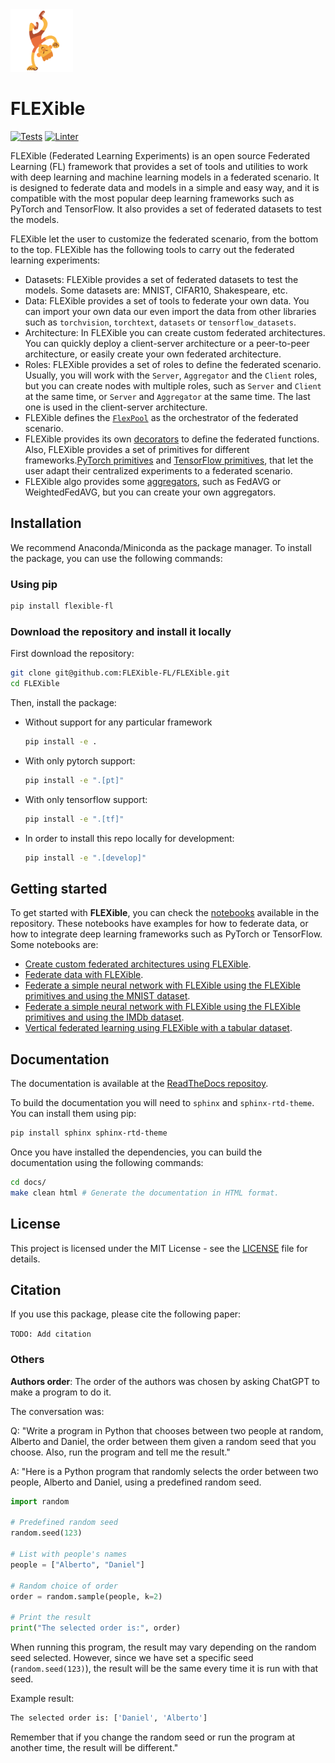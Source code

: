 <img src="FLEXible_Logo.png" width="100">

# FLEXible

[![Tests](https://github.com/FLEXible-FL/FLEX-framework/actions/workflows/pytest.yml/badge.svg)](https://github.com/FLEXible-FL/FLEX-framework/actions/workflows/pytest.yml)
[![Linter](https://github.com/FLEXible-FL/FLEX-framework/actions/workflows/trunk.yml/badge.svg)](https://github.com/FLEXible-FL/FLEX-framework/actions/workflows/trunk.yml)

FLEXible (Federated Learning Experiments) is an open source Federated Learning (FL) framework that provides a set of tools and utilities to work with deep learning and machine learning models in a federated scenario. It is designed to federate data and models in a simple and easy way, and it is compatible with the most popular deep learning frameworks such as PyTorch and TensorFlow. It also provides a set of federated datasets to test the models.

FLEXible let the user to customize the federated scenario, from the bottom to the top. FLEXible has the following tools to carry out the federated learning experiments:

- Datasets: FLEXible provides a set of federated datasets to test the models. Some datasets are: MNIST, CIFAR10, Shakespeare, etc.
- Data: FLEXible provides a set of tools to federate your own data. You can import your own data our even import the data from other libraries such as `torchvision`, `torchtext`, `datasets` or `tensorflow_datasets`.
- Architecture: In FLEXible you can create custom federated architectures. You can quickly deploy a client-server architecture or a peer-to-peer architecture, or easily create your own federated architecture.
- Roles: FLEXible provides a set of roles to define the federated scenario. Usually, you will work with the `Server`, `Aggregator` and the `Client` roles, but you can create nodes with multiple roles, such as `Server` and `Client` at the same time, or `Server` and `Aggregator` at the same time. The last one is used in the client-server architecture.
- FLEXible defines the [`FlexPool`](https://github.com/FLEXible-FL/FLEXible/blob/main/flex/pool/pool.py) as the orchestrator of the federated scenario.
- FLEXible provides its own [decorators](https://github.com/FLEXible-FL/FLEXible/blob/main/flex/pool/decorators.py) to define the federated functions. Also, FLEXible provides a set of primitives for different frameworks.[PyTorch primitives](https://github.com/FLEXible-FL/FLEXible/blob/main/flex/pool/primitives_pt.py) and [TensorFlow primitives](https://github.com/FLEXible-FL/FLEXible/blob/main/flex/pool/primitives_tf.py), that let the user adapt their centralized experiments to a federated scenario.
- FLEXible algo provides some [aggregators](https://github.com/FLEXible-FL/FLEXible/blob/main/flex/pool/aggregators.py), such as FedAVG or WeightedFedAVG, but you can create your own aggregators.

## Installation

We recommend Anaconda/Miniconda as the package manager. To install the package, you can use the following commands:

### Using pip

```bash
pip install flexible-fl
```

### Download the repository and install it locally

First download the repository:

```bash
git clone git@github.com:FLEXible-FL/FLEXible.git
cd FLEXible
```

Then, install the package:

- Without support for any particular framework

    ```bash
    pip install -e .
    ```

- With only pytorch support:

    ```bash
    pip install -e ".[pt]"
    ```

- With only tensorflow support:

    ```bash
    pip install -e ".[tf]"
    ```

- In order to install this repo locally for development:

    ```bash
    pip install -e ".[develop]"
    ```

## Getting started

To get started with **FLEXible**, you can check the [notebooks](https://github.com/FLEXible-FL/FLEXible/tree/main/notebooks) available in the repository. These notebooks have examples for how to federate data, or how to integrate deep learning frameworks such as PyTorch or TensorFlow. Some notebooks are:
- [Create custom federated architectures using FLEXible](https://github.com/FLEXible-FL/FLEXible/blob/main/notebooks/Create%20custom%20architectures%20using%20FLEXible.ipynb).
- [Federate data with FLEXible](https://github.com/FLEXible-FL/FLEXible/blob/main/notebooks/Federating%20data%20with%20FLEXible.ipynb).
- [Federate a simple neural network with FLEXible using the FLEXible primitives and using the MNIST dataset](https://github.com/FLEXible-FL/FLEXible/blob/main/notebooks/Federated%20MNIST%20PT%20example%20with%20simplified%20primitives.ipynb).
- [Federate a simple neural network with FLEXible using the FLEXible primitives and using the IMDb dataset](https://github.com/FLEXible-FL/FLEXible/blob/main/notebooks/Federated%20Text%20Classification%20TF%20with%20simplified%20primitives.ipynb).
- [Vertical federated learning using FLEXible with a tabular dataset](https://github.com/FLEXible-FL/FLEXible/blob/main/notebooks/Vertical%20Federated%20Adult-income%20Classification%20PT.ipynb).

## Documentation

The documentation is available at the [ReadTheDocs repositoy](https://flexible.readthedocs.io/en/latest/index.html).

To build the documentation you will need to `sphinx` and `sphinx-rtd-theme`. You can install them using pip:

```bash
pip install sphinx sphinx-rtd-theme
```

Once you have installed the dependencies, you can build the documentation using the following commands:

```bash
cd docs/
make clean html # Generate the documentation in HTML format.
```

## License

This project is licensed under the MIT License - see the [LICENSE](LICENSE) file for details.

## Citation

If you use this package, please cite the following paper:

``` TODO: Add citation ```

### Others
**Authors order**: The order of the authors was chosen by asking ChatGPT to make a program to do it.

The conversation was:

Q: "Write a program in Python that chooses between two people at random, Alberto and Daniel, the order between them given a random seed that you choose. Also, run the program and tell me the result."

A: "Here is a Python program that randomly selects the order between two people, Alberto and Daniel, using a predefined random seed.

```python
import random

# Predefined random seed
random.seed(123)

# List with people's names
people = ["Alberto", "Daniel"]

# Random choice of order
order = random.sample(people, k=2)

# Print the result
print("The selected order is:", order)
```

When running this program, the result may vary depending on the random seed selected. However, since we have set a specific seed (`random.seed(123)`), the result will be the same every time it is run with that seed.

Example result:

```bash
The selected order is: ['Daniel', 'Alberto']
```

Remember that if you change the random seed or run the program at another time, the result will be different."
